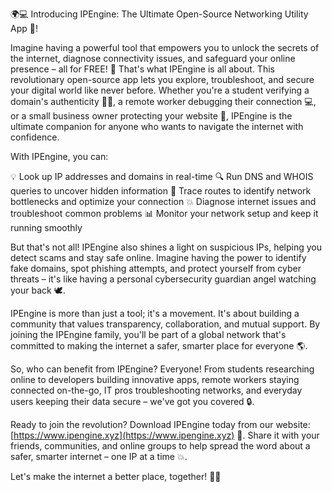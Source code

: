 🌍💻 Introducing IPEngine: The Ultimate Open-Source Networking Utility App 🚀!

Imagine having a powerful tool that empowers you to unlock the secrets of the internet, diagnose connectivity issues, and safeguard your online presence – all for FREE! 🤩 That's what IPEngine is all about. This revolutionary open-source app lets you explore, troubleshoot, and secure your digital world like never before. Whether you're a student verifying a domain's authenticity 👨‍🎓, a remote worker debugging their connection 💻, or a small business owner protecting your website 🏢, IPEngine is the ultimate companion for anyone who wants to navigate the internet with confidence.

With IPEngine, you can:

💡 Look up IP addresses and domains in real-time
🔍 Run DNS and WHOIS queries to uncover hidden information
📍 Trace routes to identify network bottlenecks and optimize your connection
💥 Diagnose internet issues and troubleshoot common problems
📊 Monitor your network setup and keep it running smoothly

But that's not all! IPEngine also shines a light on suspicious IPs, helping you detect scams and stay safe online. Imagine having the power to identify fake domains, spot phishing attempts, and protect yourself from cyber threats – it's like having a personal cybersecurity guardian angel watching your back 🕊️.

IPEngine is more than just a tool; it's a movement. It's about building a community that values transparency, collaboration, and mutual support. By joining the IPEngine family, you'll be part of a global network that's committed to making the internet a safer, smarter place for everyone 🌎.

So, who can benefit from IPEngine? Everyone! From students researching online to developers building innovative apps, remote workers staying connected on-the-go, IT pros troubleshooting networks, and everyday users keeping their data secure – we've got you covered 🔒.

Ready to join the revolution? Download IPEngine today from our website: [https://www.ipengine.xyz](https://www.ipengine.xyz) 📲. Share it with your friends, communities, and online groups to help spread the word about a safer, smarter internet – one IP at a time 💥.

Let's make the internet a better place, together! 💪🌐